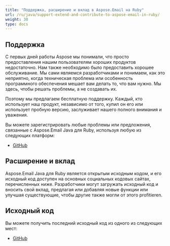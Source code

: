 ```yaml
---
title: "Поддержка, расширение и вклад в Aspose.Email на Ruby"
url: /ru/java/support-extend-and-contribute-to-aspose-email-in-ruby/
weight: 30
type: docs
---
```



## **Поддержка**
С первых дней работы Aspose мы понимали, что просто предоставления нашим пользователям хороших продуктов недостаточно. Нам также необходимо было предоставить хорошее обслуживание. Мы сами являемся разработчиками и понимаем, как это неприятно, когда техническая проблема или особенность программного обеспечения мешает вам делать то, что вам нужно. Мы здесь, чтобы решать проблемы, а не создавать их.

Поэтому мы предлагаем бесплатную поддержку. Каждый, кто использует наш продукт, независимо от того, купил он его или использует пробную версию, заслуживает нашего полного внимания и уважения.

Вы можете зарегистрировать любые проблемы или предложения, связанные с Aspose.Email Java для Ruby, используя любую из следующих платформ:

- [GitHub](https://github.com/aspose-email/Aspose.Email-for-Java/issues)
## **Расширение и вклад**
Aspose.Email Java для Ruby является открытым исходным кодом, и его исходный код доступен на основных социальных кодовых сайтах, перечисленных ниже. Разработчики могут загружать исходный код и вносить свой вклад, предлагая или добавляя новые функции или улучшая существующие, чтобы другие также могли от этого profitieren.
## **Исходный код**
Вы можете получить последний исходный код из одного из следующих мест:

- [GitHub](https://github.com/aspose-email/Aspose.Email-for-Java/tree/master/Plugins/Aspose_Email_Java_for_Ruby)